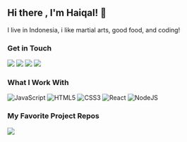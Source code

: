 ## Hi there , I'm Haiqal! 👋
I live in Indonesia, i like martial arts, good food, and coding!

### Get in Touch
<a href="mailto:muhammadhaiqal1802@gmail.com"><img src="https://img.shields.io/badge/Gmail-D14836?style=for-the-badge&logo=gmail&logoColor=white"></a> <a href="https://www.linkedin.com/in/muhammad-haiqal-17a7751a9//"><img src="https://img.shields.io/badge/LinkedIn-0077B5?style=for-the-badge&logo=linkedin&logoColor=white"></a> <a href="https://www.youtube.com/channel/UC6oeErSW6tVl4HkS2igTatQ"><img src="https://img.shields.io/badge/YouTube-FF0000?style=for-the-badge&logo=youtube&logoColor=white"></a> <a href="#"><img src="https://img.shields.io/badge/portfolio-0A0A0A?style=for-the-badge&logo=dev.to&logoColor=white"></a> 


### What I Work With
![JavaScript](https://img.shields.io/badge/javascript-%23323330.svg?style=for-the-badge&logo=javascript&logoColor=%23F7DF1E)  ![HTML5](https://img.shields.io/badge/html5-%23E34F26.svg?style=for-the-badge&logo=html5&logoColor=white) ![CSS3](https://img.shields.io/badge/css3-%231572B6.svg?style=for-the-badge&logo=css3&logoColor=white) ![React](https://img.shields.io/badge/react-%2320232a.svg?style=for-the-badge&logo=react&logoColor=%2361DAFB) ![NodeJS](https://img.shields.io/badge/node.js-6DA55F?style=for-the-badge&logo=node.js&logoColor=white)



### My Favorite Project Repos


<img src="https://github-readme-stats.vercel.app/api?username=iqoll&theme=gotham&show_icons=true"/>

